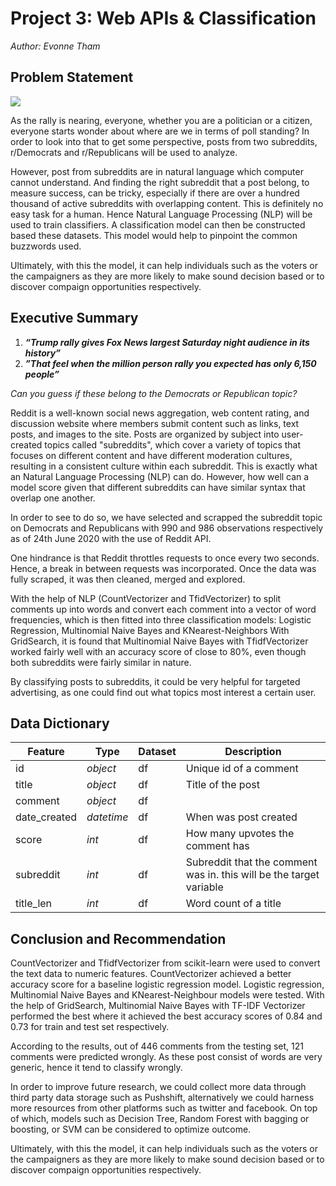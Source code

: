# Project 3: Web APIs & Classification

_Author: Evonne Tham_



## Problem Statement

![](https://i.ytimg.com/vi/5SyLy-0Qgnw/maxresdefault.jpg)

As the rally is nearing, everyone, whether you are a politician or a citizen, everyone starts wonder about where are we in terms of poll standing? In order to look into that to get some perspective, posts from two subreddits, r/Democrats and r/Republicans will be used to analyze.

However, post from subreddits are in natural language which computer cannot understand. And finding the right subreddit that a post belong, to measure success, can be tricky, especially if there are over a hundred thousand of active subreddits with overlapping content. This is definitely no easy task for a human. Hence Natural Language Processing (NLP) will be used to train classifiers. A classification model can then be constructed based these datasets. This model would help to pinpoint the common buzzwords used.

Ultimately, with this the model, it can help individuals such as the voters or the campaigners as they are more likely to make sound decision based or to discover compaign opportunities respectively.

## Executive Summary

1. ***“Trump rally gives Fox News largest Saturday night audience in its history”***
2. ***”That feel when the million person rally you expected has only 6,150 people”***

*Can you guess if these belong to the Democrats or Republican topic?*


Reddit is a well-known social news aggregation, web content rating, and discussion website where members submit content such as links, text posts, and images to the site. Posts are organized by subject into user-created topics called "subreddits", which cover a variety of topics that focuses on different content and have different moderation cultures, resulting in a consistent culture within each subreddit. This is exactly what an Natural Language Processing (NLP) can do. However, how well can a model score given that different subreddits can have similar syntax that overlap one another.


In order to see to do so, we have selected and scrapped the subreddit topic on Democrats and Republicans with 990 and 986 observations respectively as of 24th June 2020 with the use of Reddit API. 

One hindrance is that Reddit throttles requests to once every two seconds. Hence, a break in between requests was incorporated. Once the data was fully scraped, it was then cleaned, merged and explored. 

With the help of NLP (CountVectorizer and TfidVectorizer) to split comments up into words and convert each comment into a vector of word frequencies, which is then fitted into three classification models: Logistic Regression, Multinomial Naive Bayes and KNearest-Neighbors
With GridSearch, it is found that Multinomial Naive Bayes with TfidfVectorizer worked fairly well with an accuracy score of close to 80%, even though both subreddits were fairly similar in nature.

By classifying posts to subreddits, it could be very helpful for targeted advertising, as one could find out what topics most interest a certain user.

## Data Dictionary

|Feature|Type|Dataset|Description|
|---|---|---|---|
|id|*object*|df|Unique id of a comment|
|title|*object*|df|Title of the post |
|comment|*object*|df||
|date_created|*datetime*|df|When was post created |
|score |*int*|df|How many upvotes the comment has|
|subreddit|*int*|df|Subreddit that the comment was in. this will be the target variable|
|title_len|*int*|df|Word count of a title|


## Conclusion and Recommendation 

CountVectorizer and TfidfVectorizer from scikit-learn were used to convert the text data to numeric features. CountVectorizer achieved a better accuracy score for a baseline logistic regression model. Logistic regression, Multinomial Naive Bayes and KNearest-Neighbour models were tested. With the help of GridSearch, Multinomial Naive Bayes with TF-IDF Vectorizer performed the best where it achieved the best accuracy scores of 0.84 and 0.73 for train and test set respectively.

According to the results, out of 446 comments from the testing set, 121 comments were predicted wrongly. As these post consist of words are very generic, hence it tend to classify wrongly. 

In order to improve future research, we could collect more data through third party data storage such as Pushshift, alternatively we could harness more resources from other platforms such as twitter and facebook. On top of which, models such as Decision Tree, Random Forest with bagging or boosting, or SVM can be considered to optimize outcome. 

Ultimately, with this the model, it can help individuals such as the voters or the campaigners as they are more likely to make sound decision based or to discover compaign opportunities respectively.